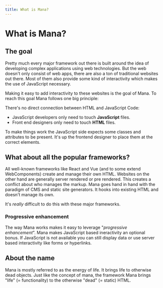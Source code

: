 ```yaml
---
title: What is Mana?
---
```


# What is Mana?

## The goal

Pretty much every major framework out there is built around the idea of developing complex applications using web technologies. But the web doesn't only consist of web apps, there are also a ton of traditional websites out there. Most of them also provide some kind of interactivity which makes the use of JavaScript necessary.

Making it easy to add interactivity to these websites is the goal of Mana. To reach this goal Mana follows one big principle:

There's no direct connection between HTML and JavaScript Code:

- JavaScript developers only need to touch **JavaScript** files.
- Front end designers only need to touch **HTML** files.

To make things work the JavaScript side expects some classes and attributes to be present. It's up the frontend designer to place them at the correct elements.

## What about all the popular frameworks?

All well-known frameworks like React and Vue (and to some extend WebComponents) create and manage their own HTML. Websites on the other hand are generally server rendered or pre rendered. This creates a conflict about who manages the markup. Mana goes hand in hand with the paradigm of CMS and static site generators. It hooks into existing HTML and doesn't manage its own.

It's *really* difficult to do this with these major frameworks.

### Progressive enhancement

The way Mana works makes it easy to leverage "*progressive enhancement*". Mana makes JavaScript based ineractivity an optional bonus. If JavaScript is not available you can still display data or use server based interactivity like forms or hyperlinks.

## About the name

Mana is mostly referred to as the energy of life. It brings life to otherwise dead objects. Just like the concept of mana, the framework Mana brings "life" (= functionality) to the otherwise "dead" (= static) HTML.